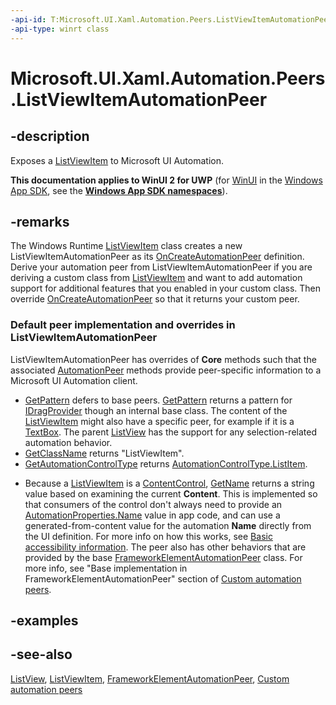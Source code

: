 ```yaml
---
-api-id: T:Microsoft.UI.Xaml.Automation.Peers.ListViewItemAutomationPeer
-api-type: winrt class
---
```


<!-- Class syntax.
public class ListViewItemAutomationPeer : Windows.UI.Xaml.Automation.Peers.FrameworkElementAutomationPeer, Windows.UI.Xaml.Automation.Peers.IListViewItemAutomationPeer
-->

# Microsoft.UI.Xaml.Automation.Peers.ListViewItemAutomationPeer

## -description
Exposes a [ListViewItem](../microsoft.ui.xaml.controls/listviewitem.md) to Microsoft UI Automation.

**This documentation applies to WinUI 2 for UWP** (for [WinUI](/windows/apps/winui/winui3/) in the [Windows App SDK](/windows/apps/windows-app-sdk/), see the **[Windows App SDK namespaces](/windows/windows-app-sdk/api/winrt/)**).

## -remarks
The Windows Runtime  [ListViewItem](../microsoft.ui.xaml.controls/listviewitem.md) class creates a new ListViewItemAutomationPeer as its [OnCreateAutomationPeer](../microsoft.ui.xaml/uielement_oncreateautomationpeer_1478162674.md) definition. Derive your automation peer from ListViewItemAutomationPeer if you are deriving a custom class from [ListViewItem](../microsoft.ui.xaml.controls/listviewitem.md) and want to add automation support for additional features that you enabled in your custom class. Then override [OnCreateAutomationPeer](../microsoft.ui.xaml/uielement_oncreateautomationpeer_1478162674.md) so that it returns your custom peer.

### Default peer implementation and overrides in **ListViewItemAutomationPeer**

ListViewItemAutomationPeer has overrides of **Core** methods such that the associated [AutomationPeer](automationpeer.md) methods provide peer-specific information to a Microsoft UI Automation client.

+ [GetPattern](automationpeer_getpattern_1700082720.md) defers to base peers. [GetPattern](automationpeer_getpattern_1700082720.md) returns a pattern for [IDragProvider](/windows/desktop/api/uiautomationcore/nn-uiautomationcore-idragprovider) though an internal base class. The content of the [ListViewItem](../microsoft.ui.xaml.controls/listviewitem.md) might also have a specific peer, for example if it is a [TextBox](../microsoft.ui.xaml.controls/textbox.md). The parent [ListView](../microsoft.ui.xaml.controls/listview.md) has the support for any selection-related automation behavior.
+ [GetClassName](automationpeer_getclassname_614238974.md) returns "ListViewItem".
+ [GetAutomationControlType](automationpeer_getautomationcontroltype_1156384152.md) returns [AutomationControlType.ListItem](automationcontroltype.md).
<!--mysterious do not see the code that does this-->
+ Because a [ListViewItem](../microsoft.ui.xaml.controls/listviewitem.md) is a [ContentControl](../microsoft.ui.xaml.controls/contentcontrol.md), [GetName](automationpeer_getname_1386609741.md) returns a string value based on examining the current **Content**. This is implemented so that consumers of the control don't always need to provide an [AutomationProperties.Name](/windows/winui/api/microsoft.ui.xaml.automation.automationproperties#xaml-attached-properties) value in app code, and can use a generated-from-content value for the automation **Name** directly from the UI definition. For more info on how this works, see [Basic accessibility information](/windows/uwp/accessibility/basic-accessibility-information).
The peer also has other behaviors that are provided by the base [FrameworkElementAutomationPeer](frameworkelementautomationpeer.md) class. For more info, see "Base implementation in FrameworkElementAutomationPeer" section of [Custom automation peers](/windows/uwp/accessibility/custom-automation-peers).

## -examples

## -see-also
[ListView](../microsoft.ui.xaml.controls/listview.md), [ListViewItem](../microsoft.ui.xaml.controls/listviewitem.md), [FrameworkElementAutomationPeer](frameworkelementautomationpeer.md), [Custom automation peers](/windows/uwp/accessibility/custom-automation-peers)
